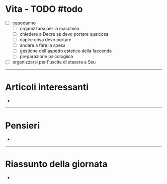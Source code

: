 # Vita - TODO #todo 
- [ ] capodanno
    - [ ] organizzarsi per la macchina
    - [ ] chiedere a Decre se devo portare qualcosa
    - [ ] capire cosa devo portare
    - [ ] andare a fare la spesa
    - [ ] gestione dell'aspetto estetico della faccenda
    - [ ] preparazione psicologiìca
- [ ] organizzarsi per l'uscita di stasera a Seu

---

# Articoli interessanti
- 

---

# Pensieri
- 

---

# Riassunto della giornata
- 